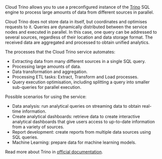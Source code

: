 Cloud Trino allows you to use a preconfigured instance of the [Trino](https://trino.io) SQL engine to process large amounts of data from different sources in parallel. 

Cloud Trino does not store data in itself, but coordinates and optimises requests to it. Queries are dynamically distributed between the service nodes and executed in parallel. In this case, one query can be addressed to several sources, regardless of their location and data storage format. The received data are aggregated and processed to obtain unified analytics.

The processes that the Cloud Trino service automates:

- Extracting data from many different sources in a single SQL query.
- Processing large amounts of data.
- Data transformation and aggregation.
- Processing ETL tasks: Extract, Transform and Load processes.
- Query execution optimisation, including splitting a query into smaller sub-queries for parallel execution.

Possible scenarios for using the service:

- Data analysis: run analytical queries on streaming data to obtain real-time information.
- Create analytical dashboards: retrieve data to create interactive analytical dashboards that give users access to up-to-date information from a variety of sources.
- Report development: create reports from multiple data sources using SQL queries.
- Machine Learning: prepare data for machine learning models.

Read more about Trino in [official documentation](https://trino.io/docs/current/overview/concepts.html). 